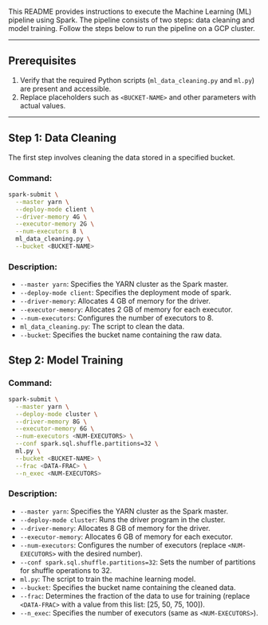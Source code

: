 This README provides instructions to execute the Machine Learning (ML) pipeline using Spark. The pipeline consists of two steps: data cleaning and model training. Follow the steps below to run the pipeline on a GCP cluster.

---

## Prerequisites
1. Verify that the required Python scripts (`ml_data_cleaning.py` and `ml.py`) are present and accessible.
2. Replace placeholders such as `<BUCKET-NAME>` and other parameters with actual values.

---

## Step 1: Data Cleaning
The first step involves cleaning the data stored in a specified bucket.

### Command:
```bash
spark-submit \
  --master yarn \
  --deploy-mode client \
  --driver-memory 4G \
  --executor-memory 2G \
  --num-executors 8 \
  ml_data_cleaning.py \
  --bucket <BUCKET-NAME>
```

### Description:
- `--master yarn`: Specifies the YARN cluster as the Spark master.
- `--deploy-mode client`: Specifies the deployment mode of spark.
- `--driver-memory`: Allocates 4 GB of memory for the driver.
- `--executor-memory`: Allocates 2 GB of memory for each executor.
- `--num-executors`: Configures the number of executors to 8.
- `ml_data_cleaning.py`: The script to clean the data.
- `--bucket`: Specifies the bucket name containing the raw data.

## Step 2: Model Training

### Command:
```bash
spark-submit \
  --master yarn \
  --deploy-mode cluster \
  --driver-memory 8G \
  --executor-memory 6G \
  --num-executors <NUM-EXECUTORS> \
  --conf spark.sql.shuffle.partitions=32 \
  ml.py \
  --bucket <BUCKET-NAME> \
  --frac <DATA-FRAC> \
  --n_exec <NUM-EXECUTORS>
```

### Description:
- `--master yarn`: Specifies the YARN cluster as the Spark master.
- `--deploy-mode cluster`: Runs the driver program in the cluster.
- `--driver-memory`: Allocates 8 GB of memory for the driver.
- `--executor-memory`: Allocates 6 GB of memory for each executor.
- `--num-executors`: Configures the number of executors (replace `<NUM-EXECUTORS>` with the desired number).
- `--conf spark.sql.shuffle.partitions=32`: Sets the number of partitions for shuffle operations to 32.
- `ml.py`: The script to train the machine learning model.
- `--bucket`: Specifies the bucket name containing the cleaned data.
- `--frac`: Determines the fraction of the data to use for training (replace `<DATA-FRAC>` with a value  from this list: [25, 50, 75, 100]).
- `--n_exec`: Specifies the number of executors (same as `<NUM-EXECUTORS>`).

